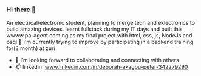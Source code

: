 ### Hi there 👋

An electrical\electronic student,
planning to merge tech and eklectronics to build amazing devices.
learnt fullstack during my IT days and built this wwww.pa-agent.com.ng as my final project with html, css, js, NodeJs and psql
🌱 i'm currently trying to improve by participating in a backend training for(3 month) at zuri
- 👯 I’m looking forward to collaborating and connecting with others
- 📫 linkedin: www.linkedin.com/in/deborah-akagbu-peter-342279290


